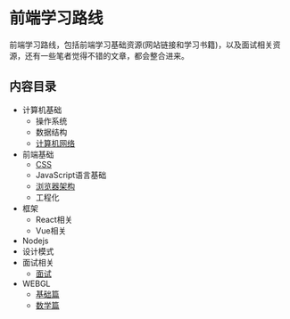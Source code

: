 # 前端学习路线

前端学习路线，包括前端学习基础资源(网站链接和学习书籍)，以及面试相关资源，还有一些笔者觉得不错的文章，都会整合进来。

## 内容目录

- 计算机基础
  - 操作系统
  - 数据结构
  - [计算机网络](./docs/net.md)
- 前端基础
  - [CSS](./src/css/README.md)
  - JavaScript语言基础
  - [浏览器架构](./docs/browser.md)
  - 工程化
- 框架
  - React相关
  - Vue相关
- Nodejs
- 设计模式
- 面试相关
  - [面试](./docs/interview_records.md)
- WEBGL
  - [基础篇](./docs/base.md)
  - [数学篇](./docs/math.md)
